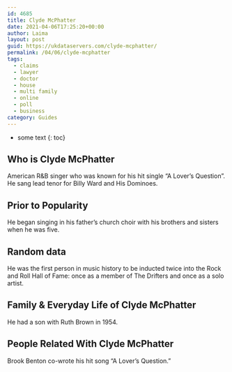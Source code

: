 ```yaml
---
id: 4685
title: Clyde McPhatter
date: 2021-04-06T17:25:20+00:00
author: Laima
layout: post
guid: https://ukdataservers.com/clyde-mcphatter/
permalink: /04/06/clyde-mcphatter
tags:
  - claims
  - lawyer
  - doctor
  - house
  - multi family
  - online
  - poll
  - business
category: Guides
---
```


* some text
{: toc}


## Who is Clyde McPhatter
                  
                  
                  
American R&B singer who was known for his hit single &#8220;A Lover&#8217;s Question&#8221;. He sang lead tenor for Billy Ward and His Dominoes.
                  
              
            
              
            
                
                
                
## Prior to Popularity
                  
                  
                  
He began singing in his father&#8217;s church choir with his brothers and sisters when he was five.
                  
              
            
              
            
                
                
                
## Random data
                  
                  
                  
He was the first person in music history to be inducted twice into the Rock and Roll Hall of Fame: once as a member of The Drifters and once as a solo artist.
                  
              
            
              
            
                
                
                
## Family & Everyday Life of Clyde McPhatter
                  
                  
                  
He had a son with Ruth Brown in 1954.
                  
              
            
              
            
                
                
                
## People Related With Clyde McPhatter
                  
                  
                  
Brook Benton co-wrote his hit song &#8220;A Lover&#8217;s Question.&#8221;
                  
              
            
              
            
                
              
            
              
              
            
            
              
            
          
          
          